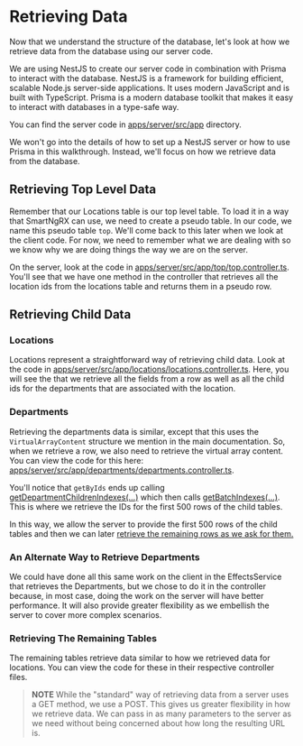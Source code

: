 # Retrieving Data

Now that we understand the structure of the database, let's look at how we retrieve data from the database using our server code.

We are using NestJS to create our server code in combination with Prisma to interact with the database. NestJS is a framework for building efficient, scalable Node.js server-side applications. It uses modern JavaScript and is built with TypeScript. Prisma is a modern database toolkit that makes it easy to interact with databases in a type-safe way.

You can find the server code in [apps/server/src/app](https://github.com/DaveMBush/SmartNgRX/tree/main/apps/server/src/app) directory.

We won't go into the details of how to set up a NestJS server or how to use Prisma in this walkthrough. Instead, we'll focus on how we retrieve data from the database.

## Retrieving Top Level Data

Remember that our Locations table is our top level table. To load it in a way that SmartNgRX can use, we need to create a pseudo table. In our code, we name this pseudo table `top`. We'll come back to this later when we look at the client code. For now, we need to remember what we are dealing with so we know why we are doing things the way we are on the server.

On the server, look at the code in [apps/server/src/app/top/top.controller.ts](https://github.com/DaveMBush/SmartNgRX/blob/main/apps/server/src/app/top/top.controller.ts). You'll see that we have one method in the controller that retrieves all the location ids from the locations table and returns them in a pseudo row.

## Retrieving Child Data

### Locations

Locations represent a straightforward way of retrieving child data. Look at the code in [apps/server/src/app/locations/locations.controller.ts](https://github.com/DaveMBush/SmartNgRX/blob/main/apps/server/src/app/locations/locations.controller.ts#L22-L50). Here, you will see the that we retrieve all the fields from a row as well as all the child ids for the departments that are associated with the location.

### Departments

Retrieving the departments data is similar, except that this uses the `VirtualArrayContent` structure we mention in the main documentation. So, when we retrieve a row, we also need to retrieve the virtual array content. You can view the code for this here: [apps/server/src/app/departments/departments.controller.ts](https://github.com/DaveMBush/SmartNgRX/blob/main/apps/server/src/app/departments/department.controller.ts#L63-L77).

You'll notice that `getByIds` ends up calling [getDepartmentChildrenIndexes(...)](https://github.com/DaveMBush/SmartNgRX/blob/main/apps/server/src/app/departments/department.controller.ts#L212-L235) which then calls [getBatchIndexes(...)](https://github.com/DaveMBush/SmartNgRX/blob/main/apps/server/src/app/departments/department.controller.ts#L190-L210). This is where we retrieve the IDs for the first 500 rows of the child tables.

In this way, we allow the server to provide the first 500 rows of the child tables and then we can later [retrieve the remaining rows as we ask for them.](https://github.com/DaveMBush/SmartNgRX/blob/main/apps/server/src/app/departments/department.controller.ts#L113-L150)

### An Alternate Way to Retrieve Departments

We could have done all this same work on the client in the EffectsService that retrieves the Departments, but we chose to do it in the controller because, in most case, doing the work on the server will have better performance. It will also provide greater flexibility as we embellish the server to cover more complex scenarios.

### Retrieving The Remaining Tables

The remaining tables retrieve data similar to how we retrieved data for locations. You can view the code for these in their respective controller files.

> **NOTE**
> While the "standard" way of retrieving data from a server uses a GET method, we use a POST. This gives us greater flexibility in how we retrieve data. We can pass in as many parameters to the server as we need without being concerned about how long the resulting URL is.
